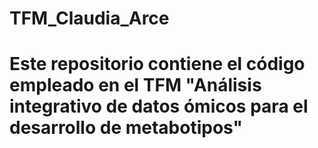 # TFM_Claudia_Arce
# Este repositorio contiene el código empleado en el TFM "Análisis integrativo de datos ómicos para el desarrollo de metabotipos"
